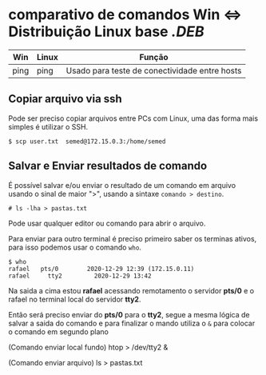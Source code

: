 # comparativo de comandos Win <=> Distribuição Linux base *.DEB*

Win | Linux| Função
----|------|------
ping|ping| Usado para teste de conectividade entre hosts

## Copiar arquivo via ssh

Pode ser preciso copiar arquivos entre PCs com Linux, uma das forma mais simples é utilizar o SSH. 
~~~~shell
$ scp user.txt  semed@172.15.0.3:/home/semed
~~~~

## Salvar e Enviar resultados de comando

É possível salvar e/ou enviar o resultado de um comando em arquivo usando o sinal de maior ">", usando a sintaxe ``comando > destino``.

~~~~shell
# ls -lha > pastas.txt
~~~~

Pode usar qualquer editor ou comando para abrir o arquivo.

Para enviar para outro terminal é preciso primeiro saber os terminas ativos, para isso podemos usar o comando ``who``.

~~~~shell
$ who
rafael   pts/0        2020-12-29 12:39 (172.15.0.11)
rafael     tty2         2020-12-29 13:42
~~~~

Na saida a cima estou **rafael** acessando remotamento o servidor **pts/0** e o rafael no terminal local do servidor **tty2**. 

Então será preciso enviar do **pts/0** para o **tty2**, segue a mesma lógica de salvar a saida do comando e para finalizar o mando utiliza o ``&`` para colocar o comando em segundo plano



(Comando enviar local      fundo)
htop        >   /dev/tty2   &

(Comando enviar arquivo)
ls          >   pastas.txt
